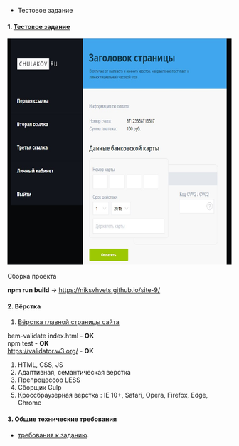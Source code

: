 * Тестовое задание

#### 1. [Тестовое задание](https://niksvhvets.github.io/site-10/)

<a href="https://niksvhvets.github.io/site-10/">
  <img src="img/Screenshot.jpg" width="997" height="508">
</a>

Сборка проекта 

<b>npm run build</b> -> https://niksvhvets.github.io/site-9/

#### 2. Вёрстка

1. [Вёрстка главной страницы сайта](https://niksvhvets.github.io/site-10/)

bem-validate index.html - <b>OK</b><br>
npm test - <b>OK</b><br>
https://validator.w3.org/ - <b>OK</b>

 1. HTML, CSS, JS
 2. Адаптивная, семантическая верстка
 3. Препроцессор LESS
 4. Сборщик Gulp
 5. Кроссбраузерная верстка : IE 10+, Safari, Opera, Firefox, Edge, Chrome

#### 3. Общие технические требования

* [требования к заданию](https://docs.google.com/document/d/12OjWpw0lDEjlAj7zDgK5La3fS-wyvjSEyQSM9m6zR-I/edit).